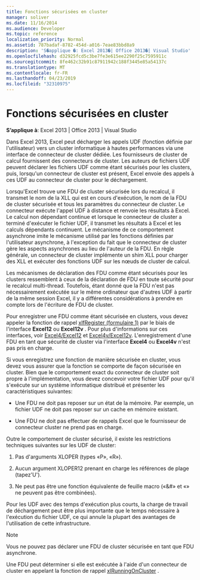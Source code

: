 ```yaml
---
title: Fonctions sécurisées en cluster
manager: soliver
ms.date: 11/16/2014
ms.audience: Developer
ms.topic: reference
localization_priority: Normal
ms.assetid: 787badaf-8782-454d-a016-7eae83bbd8a9
description: 'S�applique �: Excel 2013�| Office 2013�| Visual Studio'
ms.openlocfilehash: d32925fcd5c3be7fe3e615ee2290f25c7595911c
ms.sourcegitcommit: 8fe462c32b91c87911942c188f3445e85a54137c
ms.translationtype: MT
ms.contentlocale: fr-FR
ms.lasthandoff: 04/23/2019
ms.locfileid: "32310975"
---
```

# <a name="cluster-safe-functions"></a>Fonctions sécurisées en cluster

**S’applique à**: Excel 2013 | Office 2013 | Visual Studio 
  
Dans Excel 2013, Excel peut décharger les appels UDF (fonction définie par l'utilisateur) vers un cluster informatique à hautes performances via une interface de connecteur de cluster dédiée. Les fournisseurs de cluster de calcul fournissent des connecteurs de cluster. Les auteurs de fichiers UDF peuvent déclarer les fichiers UDF comme étant sécurisés pour les clusters, puis, lorsqu'un connecteur de cluster est présent, Excel envoie des appels à ces UDF au connecteur de cluster pour le déchargement.
  
Lorsqu'Excel trouve une FDU de cluster sécurisée lors du recalcul, il transmet le nom de la XLL qui est en cours d'exécution, le nom de la FDU de cluster sécurisée et tous les paramètres du connecteur de cluster. Le connecteur exécute l'appel UDF à distance et renvoie les résultats à Excel. Le calcul non dépendant continue et lorsque le connecteur de cluster a terminé d'exécuter le fichier UDF, il transmet les résultats à Excel et les calculs dépendants continuent. Le mécanisme de ce comportement asynchrone imite le mécanisme utilisé par les fonctions définies par l'utilisateur asynchrone, à l'exception du fait que le connecteur de cluster gère les aspects asynchrones au lieu de l'auteur de la FDU. En règle générale, un connecteur de cluster implémente un shim XLL pour charger des XLL et exécuter des fonctions UDF sur les nœuds de cluster de calcul.
  
Les mécanismes de déclaration des FDU comme étant sécurisés pour les clusters ressemblent à ceux de la déclaration de FDU en toute sécurité pour le recalcul multi-thread. Toutefois, étant donné que la FDU n'est pas nécessairement exécutée sur le même ordinateur que d'autres UDF à partir de la même session Excel, il y a différentes considérations à prendre en compte lors de l'écriture de FDU de cluster.
  
Pour enregistrer une FDU comme étant sécurisée en clusters, vous devez appeler la fonction de rappel [xlfRegister (formulaire 1)](xlfregister-form-1.md) par le biais de l'interface **Excel12** ou **Excel12v** . Pour plus d'informations sur ces interfaces, voir [Excel4/Excel12](excel4-excel12.md) et [Excel4v/Excel12v](excel4v-excel12v.md). L'enregistrement d'une FDU en tant que sécurité de cluster via l'interface **Excel4** ou **Excel4v** n'est pas pris en charge. 
  
Si vous enregistrez une fonction de manière sécurisée en cluster, vous devez vous assurer que la fonction se comporte de façon sécurisée en cluster. Bien que le comportement exact du connecteur de cluster soit propre à l'implémentation, vous devez concevoir votre fichier UDF pour qu'il s'exécute sur un système informatique distribué et présenter les caractéristiques suivantes:
  
- Une FDU ne doit pas reposer sur un état de la mémoire. Par exemple, un fichier UDF ne doit pas reposer sur un cache en mémoire existant.
    
- Une FDU ne doit pas effectuer de rappels Excel que le fournisseur de connecteur cluster ne prend pas en charge.
    
Outre le comportement de cluster sécurisé, il existe les restrictions techniques suivantes sur les UDF de cluster:
  
1. Pas d'arguments XLOPER (types «P», «R»).
    
2. Aucun argument XLOPER12 prenant en charge les références de plage (tapez'U').
    
3. Ne peut pas être une fonction équivalente de feuille macro («&amp;#» et «» ne peuvent pas être combinées).
    
Pour les UDF avec des temps d'exécution plus courts, la charge de travail de déchargement peut être plus importante que le temps nécessaire à l'exécution du fichier UDF, ce qui annule la plupart des avantages de l'utilisation de cette infrastructure.
  
> [!NOTE]
> Vous ne pouvez pas déclarer une FDU de cluster sécurisée en tant que FDU asynchrone. 
  
Une FDU peut déterminer si elle est exécutée à l'aide d'un connecteur de cluster en appelant la fonction de rappel [xlRunningOnCluster](xlrunningoncluster.md) . 
  

